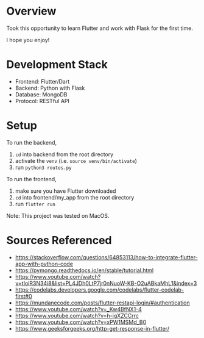 # Overview

Took this opportunity to learn Flutter and work with Flask for the first time.

I hope you enjoy!

# Development Stack
- Frontend: Flutter/Dart
- Backend: Python with Flask
- Database: MongoDB
- Protocol: RESTful API

# Setup

To run the backend,
1. `cd` into backend from the root directory
2. activate the `venv` (i.e. `source venv/bin/activate`)
3. run `python3 routes.py`

To run the frontend,
1. make sure you have Flutter downloaded
2. `cd` into frontend/my_app from the root directory
3. run `flutter run`

Note: This project was tested on MacOS.


# Sources Referenced
- https://stackoverflow.com/questions/64853113/how-to-integrate-flutter-app-with-python-code
- https://pymongo.readthedocs.io/en/stable/tutorial.html
- https://www.youtube.com/watch?v=tIoiR3N34i8&list=PL4JDh0LtP7jr0nNuoW-KB-O2uABkaMhL1&index=3
- https://codelabs.developers.google.com/codelabs/flutter-codelab-first#0
- https://mundanecode.com/posts/flutter-restapi-login/#authentication
- https://www.youtube.com/watch?v=_Kw4BfNX1-4
- https://www.youtube.com/watch?v=h-igXZCCrrc
- https://www.youtube.com/watch?v=xPW1MSMd_B0
- https://www.geeksforgeeks.org/http-get-response-in-flutter/